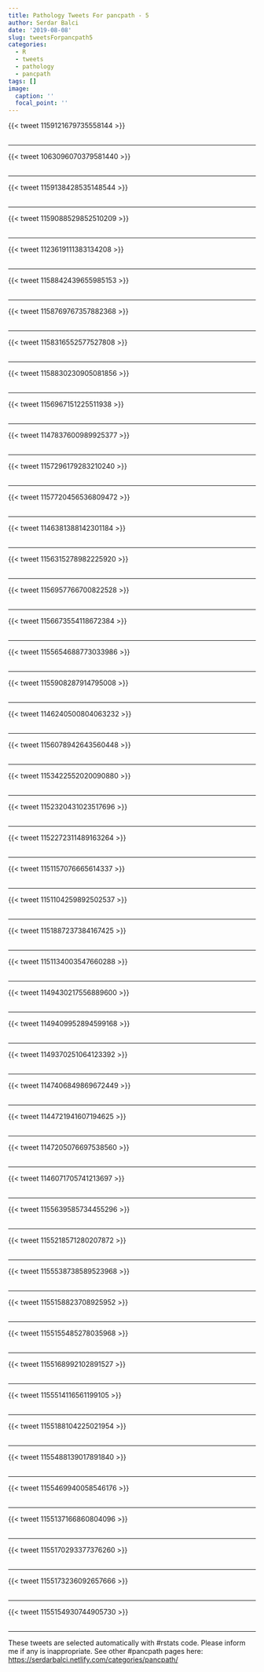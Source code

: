 ```yaml
---
title: Pathology Tweets For pancpath - 5
author: Serdar Balci
date: '2019-08-08'
slug: tweetsForpancpath5
categories:
  - R
  - tweets
  - pathology
  - pancpath
tags: []
image:
  caption: ''
  focal_point: ''
---
```



{{< tweet 1159121679735558144 >}}
<br>
<br>
<hr>
{{< tweet 1063096070379581440 >}}
<br>
<br>
<hr>
{{< tweet 1159138428535148544 >}}
<br>
<br>
<hr>
{{< tweet 1159088529852510209 >}}
<br>
<br>
<hr>
{{< tweet 1123619111383134208 >}}
<br>
<br>
<hr>
{{< tweet 1158842439655985153 >}}
<br>
<br>
<hr>
{{< tweet 1158769767357882368 >}}
<br>
<br>
<hr>
{{< tweet 1158316552577527808 >}}
<br>
<br>
<hr>
{{< tweet 1158830230905081856 >}}
<br>
<br>
<hr>
{{< tweet 1156967151225511938 >}}
<br>
<br>
<hr>
{{< tweet 1147837600989925377 >}}
<br>
<br>
<hr>
{{< tweet 1157296179283210240 >}}
<br>
<br>
<hr>
{{< tweet 1157720456536809472 >}}
<br>
<br>
<hr>
{{< tweet 1146381388142301184 >}}
<br>
<br>
<hr>
{{< tweet 1156315278982225920 >}}
<br>
<br>
<hr>
{{< tweet 1156957766700822528 >}}
<br>
<br>
<hr>
{{< tweet 1156673554118672384 >}}
<br>
<br>
<hr>
{{< tweet 1155654688773033986 >}}
<br>
<br>
<hr>
{{< tweet 1155908287914795008 >}}
<br>
<br>
<hr>
{{< tweet 1146240500804063232 >}}
<br>
<br>
<hr>
{{< tweet 1156078942643560448 >}}
<br>
<br>
<hr>
{{< tweet 1153422552020090880 >}}
<br>
<br>
<hr>
{{< tweet 1152320431023517696 >}}
<br>
<br>
<hr>
{{< tweet 1152272311489163264 >}}
<br>
<br>
<hr>
{{< tweet 1151157076665614337 >}}
<br>
<br>
<hr>
{{< tweet 1151104259892502537 >}}
<br>
<br>
<hr>
{{< tweet 1151887237384167425 >}}
<br>
<br>
<hr>
{{< tweet 1151134003547660288 >}}
<br>
<br>
<hr>
{{< tweet 1149430217556889600 >}}
<br>
<br>
<hr>
{{< tweet 1149409952894599168 >}}
<br>
<br>
<hr>
{{< tweet 1149370251064123392 >}}
<br>
<br>
<hr>
{{< tweet 1147406849869672449 >}}
<br>
<br>
<hr>
{{< tweet 1144721941607194625 >}}
<br>
<br>
<hr>
{{< tweet 1147205076697538560 >}}
<br>
<br>
<hr>
{{< tweet 1146071705741213697 >}}
<br>
<br>
<hr>
{{< tweet 1155639585734455296 >}}
<br>
<br>
<hr>
{{< tweet 1155218571280207872 >}}
<br>
<br>
<hr>
{{< tweet 1155538738589523968 >}}
<br>
<br>
<hr>
{{< tweet 1155158823708925952 >}}
<br>
<br>
<hr>
{{< tweet 1155155485278035968 >}}
<br>
<br>
<hr>
{{< tweet 1155168992102891527 >}}
<br>
<br>
<hr>
{{< tweet 1155514116561199105 >}}
<br>
<br>
<hr>
{{< tweet 1155188104225021954 >}}
<br>
<br>
<hr>
{{< tweet 1155488139017891840 >}}
<br>
<br>
<hr>
{{< tweet 1155469940058546176 >}}
<br>
<br>
<hr>
{{< tweet 1155137166860804096 >}}
<br>
<br>
<hr>
{{< tweet 1155170293377376260 >}}
<br>
<br>
<hr>
{{< tweet 1155173236092657666 >}}
<br>
<br>
<hr>
{{< tweet 1155154930744905730 >}}
<br>
<br>
<hr>


These tweets are selected automatically with #rstats code. Please inform me if any is inappropriate.
See other #pancpath pages here: https://serdarbalci.netlify.com/categories/pancpath/
